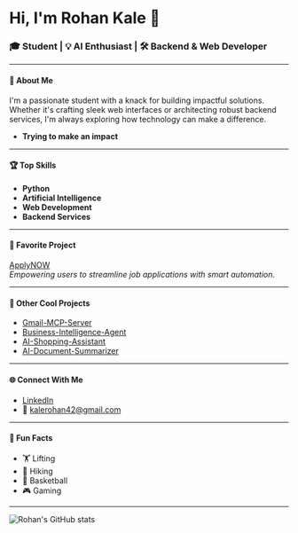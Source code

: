 # Hi, I'm Rohan Kale 👋

### 🎓 Student | 💡 AI Enthusiast | 🛠 Backend & Web Developer

---

#### 🚀 About Me
I'm a passionate student with a knack for building impactful solutions. Whether it's crafting sleek web interfaces or architecting robust backend services, I'm always exploring how technology can make a difference.

- **Trying to make an impact**

---

#### 🏆 Top Skills
- **Python**
- **Artificial Intelligence**
- **Web Development**
- **Backend Services**

---

#### 🌟 Favorite Project
[ApplyNOW](https://github.com/Rohan-Kale/ApplyNOW)  
*Empowering users to streamline job applications with smart automation.*

---

#### 📂 Other Cool Projects
- [Gmail-MCP-Server](https://github.com/Rohan-Kale/Gmail-MCP-Server)
- [Business-Intelligence-Agent](https://github.com/Rohan-Kale/Business-Intelligence-Agent)
- [AI-Shopping-Assistant](https://github.com/Rohan-Kale/AI-Shopping-Assistant)
- [AI-Document-Summarizer](https://github.com/Rohan-Kale/AI-Document-Summarizer)

---

#### 🌐 Connect With Me
- [LinkedIn](https://www.linkedin.com/in/rohankale42)
- 📧 kalerohan42@gmail.com

---

#### 🎲 Fun Facts
- 🏋️ Lifting
- 🥾 Hiking
- 🏀 Basketball
- 🎮 Gaming

---

![Rohan's GitHub stats](https://github-readme-stats.vercel.app/api?username=Rohan-Kale&show_icons=true&hide_title=true&count_private=true&theme=radical)
